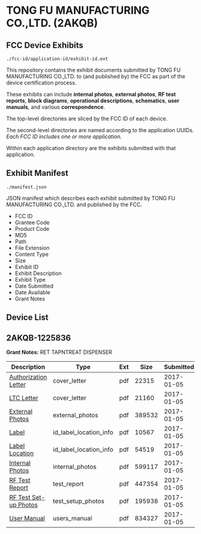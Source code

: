 # TONG FU MANUFACTURING CO.,LTD. (2AKQB)
## FCC Device Exhibits

```
./fcc-id/application-id/exhibit-id.ext
```

This repository contains the exhibit documents submitted by TONG FU MANUFACTURING CO.,LTD. to (and published by) the FCC as part of the device certification process.

These exhibits can include **internal photos**, **external photos**, **RF test reports**, **block diagrams**, **operational descriptions**, **schematics**, **user manuals**, and various **correspondence**.

The top-level directories are sliced by the FCC ID of each device.

The second-level directories are named according to the application UUIDs. *Each FCC ID includes one or more application.*

Within each application directory are the exhibits submitted with that application. 

## Exhibit Manifest

```
./manifest.json
```

JSON manifest which describes each exhibit submitted by TONG FU MANUFACTURING CO.,LTD. and published by the FCC.

- FCC ID
- Grantee Code
- Product Code
- MD5
- Path
- File Extension
- Content Type
- Size
- Exhibit ID
- Exhibit Description
- Exhibit Type
- Date Submitted
- Date Available
- Grant Notes

## Device List
## 2AKQB-1225836
**Grant Notes:** RET TAPNTREAT DISPENSER

| Description | Type | Ext | Size | Submitted | Available |
| ----------- | ---- | --- | ---- | --------- | --------- |
| [Authorization Letter](2AKQB-1225836/b0c5c31d9fa6dfaf130f877b5f459b39/3247818.pdf) | cover_letter | pdf | 22315 | 2017-01-05 | 2017-01-05 |
| [LTC Letter](2AKQB-1225836/b0c5c31d9fa6dfaf130f877b5f459b39/3247819.pdf) | cover_letter | pdf | 21160 | 2017-01-05 | 2017-01-05 |
| [External Photos](2AKQB-1225836/b0c5c31d9fa6dfaf130f877b5f459b39/3247820.pdf) | external_photos | pdf | 389532 | 2017-01-05 | 2017-01-05 |
| [Label](2AKQB-1225836/b0c5c31d9fa6dfaf130f877b5f459b39/3247821.pdf) | id_label_location_info | pdf | 10567 | 2017-01-05 | 2017-01-05 |
| [Label Location](2AKQB-1225836/b0c5c31d9fa6dfaf130f877b5f459b39/3247822.pdf) | id_label_location_info | pdf | 54519 | 2017-01-05 | 2017-01-05 |
| [Internal Photos](2AKQB-1225836/b0c5c31d9fa6dfaf130f877b5f459b39/3247823.pdf) | internal_photos | pdf | 599117 | 2017-01-05 | 2017-01-05 |
| [RF Test Report](2AKQB-1225836/b0c5c31d9fa6dfaf130f877b5f459b39/3247826.pdf) | test_report | pdf | 447354 | 2017-01-05 | 2017-01-05 |
| [RF Test Set-up Photos](2AKQB-1225836/b0c5c31d9fa6dfaf130f877b5f459b39/3247827.pdf) | test_setup_photos | pdf | 195938 | 2017-01-05 | 2017-01-05 |
| [User Manual](2AKQB-1225836/b0c5c31d9fa6dfaf130f877b5f459b39/3247828.pdf) | users_manual | pdf | 834327 | 2017-01-05 | 2017-01-05 |
